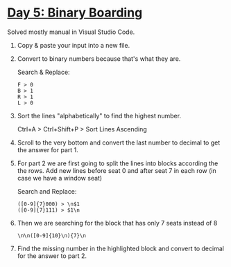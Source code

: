 # [Day 5: Binary Boarding](https://adventofcode.com/2020/day/5)

Solved mostly manual in Visual Studio Code.

1.  Copy & paste your input into a new file.
2.  Convert to binary numbers because that's what they are.

    Search & Replace:

        F > 0
        B > 1
        R > 1
        L > 0

3.  Sort the lines "alphabetically" to find the highest number.

    Ctrl+A > Ctrl+Shift+P > Sort Lines Ascending

4.  Scroll to the very bottom and convert the last number to decimal to get the answer for part 1.

5.  For part 2 we are first going to split the lines into blocks according the the rows.
    Add new lines before seat 0 and after seat 7 in each row (in case we have a window seat)

    Search and Replace:

        ([0-9]{7}000) > \n$1
        ([0-9]{7}111) > $1\n

6.  Then we are searching for the block that has only 7 seats instead of 8

        \n\n([0-9]{10}\n){7}\n

7.  Find the missing number in the highlighted block and convert to decimal for the answer to part 2.
